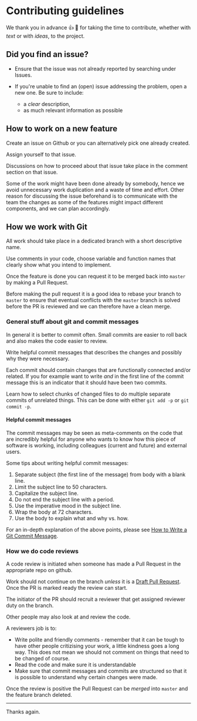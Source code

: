 # Contributing guidelines

We thank you in advance :thumbsup: :tada: for taking the time to contribute, whether with *text* or with *ideas*, to the project.


## Did you find an issue?

* Ensure that the issue was not already reported by searching under Issues.

* If you're unable to find an (open) issue addressing the problem, open a new one. Be sure to include:

  - a *clear* description,
  - as much relevant information as possible

## How to work on a new feature

Create an issue on Github or you can alternatively pick one already created.

Assign yourself to that issue.

Discussions on how to proceed about that issue take place in the comment section on that issue.

Some of the work might have been done already by somebody, hence we avoid unnecessary work duplication and a waste of time and effort. Other reason for discussing the issue beforehand is to communicate with the team the changes as some of the features might impact different components, and we can plan accordingly.

## How we work with Git

All work should take place in a dedicated branch with a short descriptive name.

Use comments in your code, choose variable and function names that clearly show what you intend to implement.

Once the feature is done you can request it to be merged back into `master` by making a Pull Request.

Before making the pull request it is a good idea to rebase your branch to `master` to ensure that eventual conflicts with the `master` branch is solved before the PR is reviewed and we can therefore have a clean merge.


### General stuff about git and commit messages

In general it is better to commit often. Small commits are easier to roll back and also makes the code easier to review.

Write helpful commit messages that describes the changes and possibly why they were necessary.

Each commit should contain changes that are functionally connected and/or related. If you for example want to write _and_ in the first line of the commit message this is an indicator that it should have been two commits.

Learn how to select chunks of changed files to do multiple separate commits of unrelated things. This can be done with either `git add -p` or `git commit -p`.


#### Helpful commit messages

The commit messages may be seen as meta-comments on the code that are incredibly helpful for anyone who wants to know how this piece of software is working, including colleagues (current and future) and external users.

Some tips about writing helpful commit messages:

 1. Separate subject (the first line of the message) from body with a blank line.
 2. Limit the subject line to 50 characters.
 3. Capitalize the subject line.
 4. Do not end the subject line with a period.
 5. Use the imperative mood in the subject line.
 6. Wrap the body at 72 characters.
 7. Use the body to explain what and why vs. how.

For an in-depth explanation of the above points, please see [How to Write a Git Commit Message](http://chris.beams.io/posts/git-commit/).


### How we do code reviews

A code review is initiated when someone has made a Pull Request in the appropriate repo on github.

Work should not continue on the branch _unless_ it is a [Draft Pull Request](https://github.blog/2019-02-14-introducing-draft-pull-requests/). Once the PR is marked ready the review can start.

The initiator of the PR should recruit a reviewer that get assigned reviewer duty on the branch.

Other people may also look at and review the code.

A reviewers job is to:

  * Write polite and friendly comments - remember that it can be tough to have other people critizising your work, a little kindness goes a long way. This does not mean we should not comment on things that need to be changed of course.
  * Read the code and make sure it is understandable
  * Make sure that commit messages and commits are structured so that it is possible to understand why certain changes were made.

Once the review is positive the Pull Request can be _merged_ into `master` and the feature branch deleted.


----

Thanks again.
